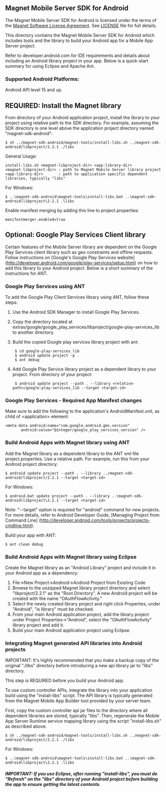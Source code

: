 ## Magnet Mobile Server SDK for Android

The Magnet Mobile Server SDK for Android is licensed under the terms of the [Magnet Software License Agreement](http://www.magnet.com/resources/tos.html). See [LICENSE](https://github.com/magnetsystems/magnet-sdk-android/blob/master/LICENSE) file for full details.


This directory contains the Magnet Mobile Server SDK for Android which includes tools and the library to build your Android app for a Mobile App Server project.

Refer to  developer.android.com for IDE requirements and details about including an Android library project in your app. Below is a quick-start summary for using Eclipse and Apache Ant.

### Supported Android Platforms:
Android API level 15 and up.

## REQUIRED: Install the Magnet library

From directory of your Android application project, install the library to your project using relative path to the SDK directory. For example, assuming the SDK directory is one level above the application project directory named "magnet-sdk-android":

    $ sh ../magnet-sdk-android/magnet-tools/install-libs.sh ../magnet-sdk-android/libproject/2.2.1 ./libs

General Usage:

    install-libs.sh <magnet-libproject-dir> <app-library-dir>
    <magnet-libproject-dir> : path to Magnet Mobile Server library project
    <app-library-dir>       : path to application specific dependent libraries, typically "libs"

For Windows:

    $ ..\magnet-sdk-android\magnet-tools\install-libs.bat ..\magnet-sdk-android\libproject\2.2.1 .\libs

Enable manifest merging by adding this line to project.properties:

    manifestmerger.enabled=true

## Optional: Google Play Services Client library

Certain features of the Mobile Server library are dependent on the Google Play Services client library such as geo constraints and offline requests. Follow instructions on [Google's Google Play Services website] (http://developer.android.com/google/play-services/setup.html) on how to add this library to your Android project. Below is a short summary of the instructions for ANT.


### Google Play Services using ANT

To add the Google Play Client Services library using ANT, follow these steps:

1. Use the Android SDK Manager to install Google Play Services.
2. Copy the directory located at extras/google/google_play_services/libproject/google-play-services_lib to another directory.
3. Build the copied Google play services library project with ant:

        $ cd google-play-services_lib
        $ android update project -p .
        $ ant debug

4. Add Google Play Service library project as a dependent library to your project. From directory of your project:

        $ android update project --path . --library <relative-path>/google-play-services_lib --target <target-id>


### Google Play Services - Required App Manifest changes

Make sure to add the following to the application's AndroidManifest.xml, as child of \<application\> element:

    <meta-data android:name="com.google.android.gms.version"
           android:value="@integer/google_play_services_version" />

### Build Android Apps with Magnet library using ANT

Add the Magnet library as a dependent library to the ANT xml file project.properties. Use a relative path. For example, run this from your Android project directory:

    $ android update project --path . --library ../magnet-sdk-android/libproject/2.2.1 --target <target-id>

For Windows:

    $ android.bat update project --path . --library ..\magnet-sdk-android\libproject\2.2.1 --target <target-id>

Note: "--target" option is required for "android" command for new projects. For more details, refer to Android Developer Guide, [Managing Project from Command Line] (http://developer.android.com/tools/projects/projects-cmdline.html).


Build your app with ANT:

    $ ant clean debug


### Build Android Apps with Magnet library using Eclipse

Create the Magnet library as an "Android Library" project and include it in your Android app as a dependency:

1. File->New Project->Android->Android Project from Existing Code
2. Browse to the unzipped Magnet library project directory and select "libproject/2.2.1" as the "Root Directory".
A new Android project will be created with the name "OAuthFlowActivity."
4. Select the newly created library project and right click Properties, under "Android", "is library" must be checked.
5. From your main Android application project, add the library project under Project Properties->"Android", select the "OAuthFlowActivity" library project and add it.
6. Build your main Android application project using Eclipse.


### Integrating Magnet generated API libraries into Android projects

IMPORTANT: It's highly recommended that you make a backup copy of the original "./libs" directory before introducing a new api library jar to "libs" directory.

This step is REQUIRED before you build your Android app.

To use custom controller APIs, integrate the library into your application build using the "install-libs" script. The API library is typically generated from the Magnet Mobile App Builder tool provided by your server team.

First, copy the custom controller api jar files to the directory where all dependent libraries are stored, typically "libs". Then, regenerate the Mobile App Server Runtime service mapping library using the script "install-libs.sh" as described above.

    $ sh ../magnet-sdk-android/magnet-tools/install-libs.sh ../magnet-sdk-android/libproject/2.2.1 ./libs

For Windows:

    $ ..\magnet-sdk-android\magnet-tools\install-libs.bat ..\magnet-sdk-android\libproject\2.2.1 .\libs

##### IMPORTANT: If you use Eclipse, after running "install-libs", you must do "Refresh" on the "libs" directory of your Android project before building the app to ensure getting the latest contents.



